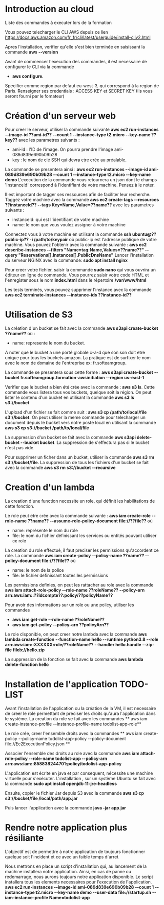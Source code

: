 # Introduction au cloud
Liste des commandes à executer lors de la formation

Vous pouvez telecharger le CLI AWS depuis ce lien https://docs.aws.amazon.com/fr_fr/cli/latest/userguide/install-cliv2.html

Apres l'installation, verifier qu'elle s'est bien terminée en saisissant la commande **aws --version**

Avant de commencer l'execution des commandes, il est necessaire de configurer le CLI via la commande 
* **aws configure**.

Specifier comme region par defaut eu-west-3, qui correspond à la region de Paris.
Renseigner ses credentials : ACCESS KEY et SECRET KEY (Ils vous seront fourni par le fomateur)


 # Création d'un serveur web
 Pour creer le serveur, utiliser la commande suivante 
 **aws ec2 run-instances --image-id ??ami-id?? --count 1 --instance-type t2.micro --key-name ??key??** 
 avec les parametres suivants : 
 * ami-id : l'ID de l'image. On pourra prendre l'image ami-089d839e690b09b28
 * key : le nom de clé SSH qui devra etre crée au préalable.
 
 La commande se presentera ainsi : **aws ec2 run-instances --image-id ami-089d839e690b09b28 --count 1 --instance-type t2.micro --key-name demo**
 L'execution de la commande vous retournera un json dont le champs 'InstanceId' correspond à l'identifiant de votre machine. Pensez à le noter.
 
 Il est important de tagger ses ressources afin de faciliter leur recherche. Taggez votre machine avec la commande 
 **aws ec2 create-tags --resources ??instanceId?? --tags Key=Name,Value=??name??**
 avec les parametres suivants :
 * instanceId: qui est l'identifiant de votre machine
 * name: le nom que vous voulez assigner à votre machine
 
 Connectez vous à votre machine en utilisant la commande **ssh ubuntu@??public-ip?? -i /path/to/keypair** où public-ip est l'adresse publique de votre machine.
 Vous pouvez l'obtenir avec la commande suivante :
 **aws ec2 describe-instances --filters "Name=tag:Name,Values=??name??" --query "Reservations[].Instances[].PublicDnsName"**
 Lancer l'installation du serveur NGINX avec la commande: 
 **sudo apt install nginx**
 
 Pour creer votre fichier, saisir la commande **sudo nano** qui vous ouvrira un éditeur en ligne de commande. Vous pourrez saisir votre code HTML et l'enregister sous le nom **index.html** dans le répertoire **/var/www/html**
 
 Les tests terminés, vous pouvez supprimer l'instance avec la commande 
 **aws ec2 terminate-instances --instance-ids ??instance-id??**

 # Utilisation de S3
 La création d'un bucket se fait avec la commande **aws s3api create-bucket ??name??** où :
 * name: represente le nom du bucket. 
 
 A noter que le bucket a une porté globale c-a-d que son son doit etre unique pour tous les buckets amazon. La pratique est de surfixer le nom avec le nom de domaine de l'entreprise ex: fr.softeamgroup.
 
 La commande se presentera sous cette forme : 
 **aws s3api create-bucket --bucket fr.softeamgroup.formation-awsinitiation --region us-east-1**
 
 Verifier que le bucket a bien été crée avec la commande : **aws s3 ls**. Cette commande vous listera tous vos buckets, quelque soit la région. On peut lister le contenu d'un bucket en utilisant la commande 
 **aws s3 ls s3://bucket**
 
 L'upload d'un fichier se fait comme suit : **aws s3 cp /path/to/local/file s3://bucket**.
 On peut utiliser la meme commande pour telecharger un document depuis le bucket vers notre poste local en utilisant la commande 
 **aws s3 cp s3://bucket /path/to/local/file**
 
 La suppression d'un bucket se fait avec la commande 
 **aws s3api delete-bucket --bucket bucket**. 
 La suppression de s'effectura pas si le bucket n'est pas vide.
 
 Pour supprimer un ficher dans un bucket, utiliser la commande **aws s3 rm s3://bucket/file**. La suppression de tous les fichiers d'un bucket se fait avec la commande 
 **aws s3 rm s3://bucket --recursive**
 
 # Creation d'un lambda
 La creation d'une function necessite un role, qui définit les habilitations de cette fonction.
 
 Le role peut etre crée avec la commande suivante : 
 **aws iam create-role --role-name ??name?? --assume-role-policy-document file://??file??** où
 * name: représente le nom du role
 * file: le nom du fichier définissant les services ou entités pouvant utiliser ce role
 
 La creation du role effectué, il faut preciser les permissions qu'accordent ce role.
 La commande **aws iam create-policy --policy-name ??name?? --policy-document file://??file??** où
 * name: le nom de la police
 * file: le fichier definissant toutes les permissions
 
 Les permissions definies, on peut les rattacher au role avec la commande 
 **aws iam attach-role-policy --role-name ??roleName?? --policy-arn arn:aws:iam::??idcompte??:policy/??policyName??**
 
 Pour avoir des informations sur un role ou une policy, utiliser les commandes 
 * **aws iam get-role --role-name ??roleName??**
 * **aws iam get-policy --policy-arn ??policyArn??**
 
 Le role disponible, on peut creer notre lambda avec la commande **aws lambda create-function --function-name hello --runtime python3.8 --role arn:aws:iam::XXXXXX:role/??roleName?? --handler hello.handle --zip-file fileb://hello.zip**
 
 La suppression de la fonction se fait avec la commande **aws lambda delete-function hello**
 
 # Installation de l'application TODO-LIST
 Avant l'installation de l'application ou la création de la VM, il est necessaire de creer le role permettant de preciser les droits qu'aura l'application dans le système.
 La creation du role se fait avec les commandes 
 ** aws iam create-instance-profile --instance-profile-name todolist-app-role**
 
 Le role crée, creer l'ensemble droits avec la commandes 
 ** aws iam create-policy --policy-name todolist-app-policy --policy-document file://Ec2ExecutionPolicy.json **
 
 Associer l'ensemble des droits au role avec la commande 
 **aws iam attach-role-policy --role-name todolist-app --policy-arn arn:aws:iam::858838244701:policy/todolist-app-policy**
 
 L'application est écrite en java et par consequent, nécessite une machine virtuelle pour s'exécuter. L'installation ,
 sur un système Ubuntu se fait avec la commande **sudo apt install openjdk-11-jre-headless**
 
 Ensuite, copier le fichier Jar depuis S3 avec la commande **aws s3 cp s3://bucket/file /local/path/app.jar**
 
 Puis lancer l'application avec la commande **java -jar app.jar**
 
 # Rendre notre application plus résiliante
 L'objectif est de permettre à notre application de toujours fonctionner quelque soit l'incident et ce avec un faible temps d'arret. 
 
 Nous mettrons en place un script d'installation qui, au lancement de la machine installera notre application. Ainsi, en cas de panne ou redemarrage, nous aurons toujours
 notre application disponible. Le script installera tous les elements necessaires pour l'execution de l'application.
 **aws ec2 run-instances --image-id ami-089d839e690b09b28 --count 1 --instance-type t2.micro --key-name demo --user-data file://startup.sh --iam-instance-profile Name=todolist-app**
 
